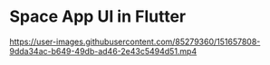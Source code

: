 # Space App UI in Flutter




https://user-images.githubusercontent.com/85279360/151657808-9dda34ac-b649-49db-ad46-2e43c5494d51.mp4

